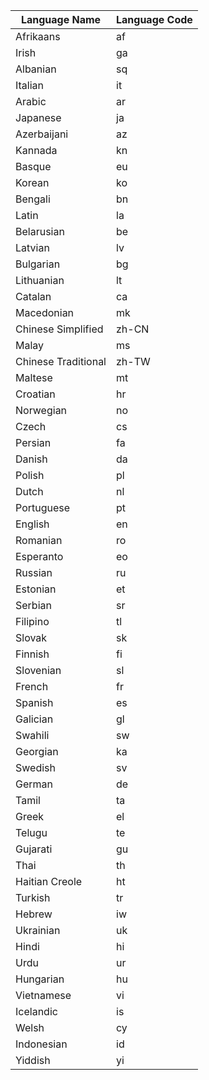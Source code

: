 |Language Name | Language Code|
| --------- |:---------|
|Afrikaans | af|
|Irish | ga|
|Albanian | sq|
|Italian | it|
|Arabic | ar|
|Japanese | ja|
|Azerbaijani | az|
|Kannada | kn|
|Basque | eu|
|Korean | ko|
|Bengali | bn|
|Latin | la|
|Belarusian | be|
|Latvian | lv|
|Bulgarian | bg|
|Lithuanian | lt|
|Catalan | ca|
|Macedonian | mk|
|Chinese Simplified | zh-CN|
|Malay | ms|
|Chinese Traditional | zh-TW|
|Maltese | mt|
|Croatian | hr|
|Norwegian | no|
|Czech | cs|
|Persian | fa|
|Danish | da|
|Polish | pl|
|Dutch | nl|
|Portuguese | pt|
|English | en|
|Romanian | ro|
|Esperanto | eo|
|Russian | ru|
|Estonian | et|
|Serbian | sr|
|Filipino | tl|
|Slovak | sk|
|Finnish | fi|
|Slovenian | sl|
|French | fr|
|Spanish | es|
|Galician | gl|
|Swahili | sw|
|Georgian | ka|
|Swedish | sv|
|German | de|
|Tamil | ta|
|Greek | el|
|Telugu | te|
|Gujarati | gu|
|Thai | th|
|Haitian Creole | ht|
|Turkish | tr|
|Hebrew | iw|
|Ukrainian | uk|
|Hindi | hi|
|Urdu | ur|
|Hungarian | hu|
|Vietnamese | vi|
|Icelandic | is|
|Welsh | cy|
|Indonesian | id|
|Yiddish | yi|